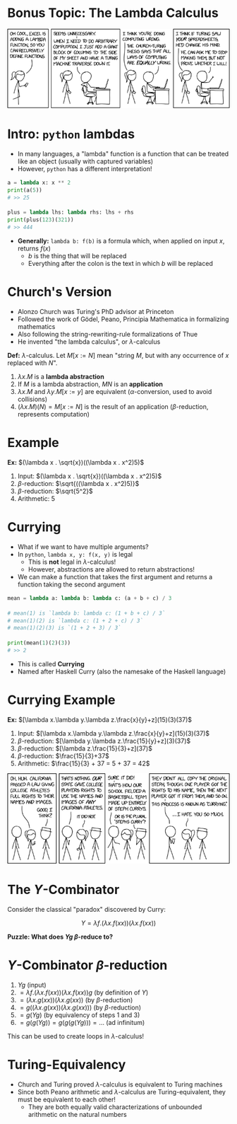 
# Bonus Topic: The Lambda Calculus

![](figures/xkcd_excel.png)

# Intro: `python` lambdas

- In many languages, a "lambda" function is a function that can
    be treated like an object (usually with captured variables)
- However, `python` has a different interpretation!

```py
a = lambda x: x ** 2
print(a(5))
# >> 25

plus = lambda lhs: lambda rhs: lhs + rhs
print(plus(123)(321))
# >> 444
```

- **Generally:** `lambda b: f(b)` is a formula which, when
    applied on input $x$, returns $f(x)$
    - $b$ is the thing that will be replaced
    - Everything after the colon is the text in which $b$ will
        be replaced

# Church's Version

- Alonzo Church was Turing's PhD advisor at Princeton
- Followed the work of Gödel, Peano, Principia Mathematica in
    formalizing mathematics
- Also following the string-rewriting-rule formalizations of
    Thue
- He invented "the lambda calculus", or $\lambda$-calculus

**Def:** $\lambda$-calculus. Let $M[x := N]$ mean "string $M$,
but with any occurrence of $x$ replaced with $N$".

1. $\lambda x . M$ is a **lambda abstraction**
2. If $M$ is a lambda abstraction, $M N$ is an **application**
3. $\lambda x . M$ and $\lambda y . M[x := y]$ are equivalent
    ($\alpha$-conversion, used to avoid collisions)
4. $(\lambda x . M)(N) = M[x := N]$ is the result of an
    application ($\beta$-reduction, represents computation)

# Example

**Ex:** $(\lambda x . \sqrt{x})((\lambda x . x^2)5)$

1. Input: $(\lambda x . \sqrt{x})((\lambda x . x^2)5)$
2. $\beta$-reduction: $\sqrt{((\lambda x . x^2)5)}$
3. $\beta$-reduction: $\sqrt{5^2}$
4. Arithmetic: $5$

# Currying

- What if we want to have multiple arguments?
- In `python`, `lambda x, y: f(x, y)` is legal
    - This is **not** legal in $\lambda$-calculus!
    - However, abstractions are allowed to return abstractions!
- We can make a function that takes the first argument and
    returns a function taking the second argument

```python
mean = lambda a: lambda b: lambda c: (a + b + c) / 3

# mean(1) is `lambda b: lambda c: (1 + b + c) / 3`
# mean(1)(2) is `lambda c: (1 + 2 + c) / 3`
# mean(1)(2)(3) is `(1 + 2 + 3) / 3`

print(mean(1)(2)(3))
# >> 2
```

- This is called **Currying**
- Named after Haskell Curry (also the namesake of the Haskell
    language)

# Currying Example

**Ex:**
$[\lambda x.\lambda y.\lambda z.\frac{x}{y}+z](15)(3)(37)$

1. Input:
    $[\lambda x.\lambda y.\lambda z.\frac{x}{y}+z](15)(3)(37)$
2. $\beta$-reduction:
    $[\lambda y.\lambda z.\frac{15}{y}+z](3)(37)$
3. $\beta$-reduction: $[\lambda z.\frac{15}{3}+z](37)$
4. $\beta$-reduction: $\frac{15}{3}+37$
5. Arithmetic: $\frac{15}{3} + 37 = 5 + 37 = 42$

![](figures/xkcd_currying.png)

# The $Y$-Combinator

Consider the classical "paradox" discovered by Curry:

$$
Y = \lambda f . (\lambda x . f(x x))(\lambda x . f(x x))
$$

**Puzzle: What does $Y g$ $\beta$-reduce to?**

# $Y$-Combinator $\beta$-reduction

1. $Y g$ (input)
2. $= \lambda f . (\lambda x . f(x x))(\lambda x . f(x x)) g$
    (by definition of $Y$)
3. $= (\lambda x . g(x x)) (\lambda x . g(x x))$
    (by $\beta$-reduction)
4. $= g((\lambda x . g(x x)) (\lambda x . g(x x)))$
    (by $\beta$-reduction)
5. $= g(Y g)$ (by equivalency of steps 1 and 3)
6. $= g(g(Y g)) = g(g(g(Y g))) = \ldots$ (ad infinitum)

This can be used to create loops in $\lambda$-calculus!

# Turing-Equivalency

- Church and Turing proved $\lambda$-calculus is equivalent to
    Turing machines
- Since both Peano arithmetic and $\lambda$-calculus are
    Turing-equivalent, they must be equivalent to each other!
    - They are both equally valid characterizations of unbounded
        arithmetic on the natural numbers
